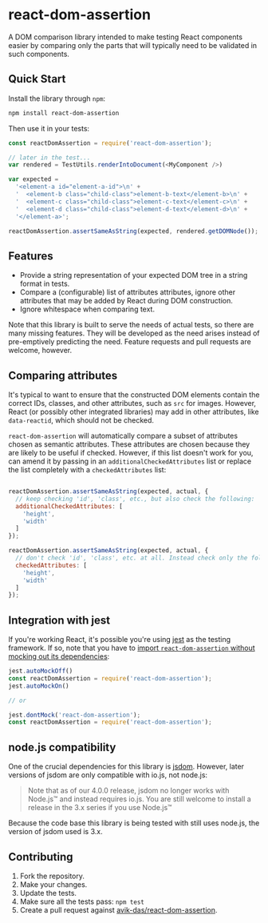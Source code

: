 react-dom-assertion
===================

A DOM comparison library intended to make testing React components easier by comparing only the parts that will typically need to be validated in such components.

Quick Start
-----------

Install the library through `npm`:

```sh
npm install react-dom-assertion
```

Then use it in your tests:

```js
const reactDomAssertion = require('react-dom-assertion');

// later in the test...
var rendered = TestUtils.renderIntoDocument(<MyComponent />)

var expected =
  '<element-a id="element-a-id">\n' +
  '  <element-b class="child-class">element-b-text</element-b>\n' +
  '  <element-c class="child-class">element-c-text</element-c>\n' +
  '  <element-d class="child-class">element-d-text</element-d>\n' +
  '</element-a>';

reactDomAssertion.assertSameAsString(expected, rendered.getDOMNode());
```

Features
--------

* Provide a string representation of your expected DOM tree in a string format in tests.
* Compare a (configurable) list of attributes attributes, ignore other attributes that may be added by React during DOM construction.
* Ignore whitespace when comparing text.

Note that this library is built to serve the needs of actual tests, so there are many missing features. They will be developed as the need arises instead of pre-emptively predicting the need. Feature requests and pull requests are welcome, however.

Comparing attributes
--------------------

It's typical to want to ensure that the constructed DOM elements contain the correct IDs, classes, and other attributes, such as `src` for images. However, React (or possibly other integrated libraries) may add in other attributes, like `data-reactid`, which should not be checked.

`react-dom-assertion` will automatically compare a subset of attributes chosen as semantic attributes. These attributes are chosen because they are likely to be useful if checked. However, if this list doesn't work for you, can amend it by passing in an `additionalCheckedAttributes` list or replace the list completely with a `checkedAttributes` list:

```js

reactDomAssertion.assertSameAsString(expected, actual, {
  // keep checking 'id', 'class', etc., but also check the following:
  additionalCheckedAttributes: [
    'height',
    'width'
  ]
});

reactDomAssertion.assertSameAsString(expected, actual, {
  // don't check 'id', 'class', etc. at all. Instead check only the following:
  checkedAttributes: [
    'height',
    'width'
  ]
});
```

Integration with jest
---------------------

If you're working React, it's possible you're using [jest](https://facebook.github.io/jest/) as the testing framework. If so, note that you have to [import `react-dom-assertion` without mocking out its dependencies](https://facebook.github.io/jest/docs/api.html#jest-automockoff):

```js
jest.autoMockOff()
const reactDomAssertion = require('react-dom-assertion');
jest.autoMockOn()

// or

jest.dontMock('react-dom-assertion');
const reactDomAssertion = require('react-dom-assertion');
```

node.js compatibility
---------------------

One of the crucial dependencies for this library is [jsdom](https://www.npmjs.com/package/jsdom). However, later versions of jsdom are only compatible with io.js, not node.js:

> Note that as of our 4.0.0 release, jsdom no longer works with Node.js&trade; and instead requires io.js. You are still welcome to install a release in the 3.x series if you use Node.js&trade;

Because the code base this library is being tested with still uses node.js, the version of jsdom used is 3.x.

Contributing
------------

1. Fork the repository.
1. Make your changes.
1. Update the tests.
1. Make sure all the tests pass: `npm test`
1. Create a pull request against [avik-das/react-dom-assertion](https://github.com/avik-das/react-dom-assertion).
